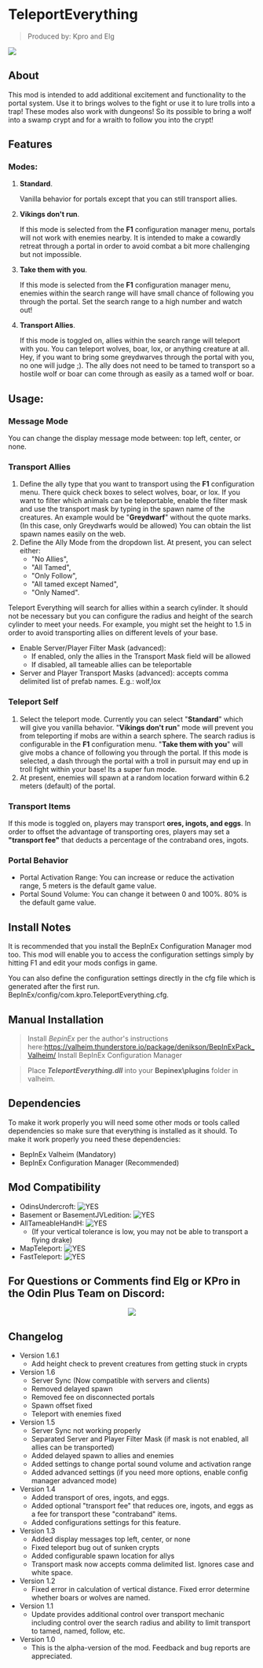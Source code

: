 ﻿
# TeleportEverything
 > Produced by: Kpro and Elg

![](https://staticdelivery.nexusmods.com/mods/3667/images/1806/1806-1647282849-1161973402.png)

## About

This mod is intended to add additional excitement and functionality to the portal system. Use it to brings wolves to the fight or use it to lure trolls into a trap!  These modes also work with dungeons! So its possible to bring a wolf into a swamp crypt and for a wraith to follow you into the crypt!
## Features

### Modes:

1. **Standard**. 

    Vanilla behavior for portals except that you can still transport allies.

2. **Vikings don't run**. 

    If this mode is selected from the **F1** configuration manager menu, portals will not work with enemies nearby. It is intended to make a cowardly retreat through a portal in order to avoid combat a bit more challenging but not impossible.

3. **Take them with you**. 

    If this mode is selected from the **F1** configuration manager menu, enemies within the search range will have small chance of following you through the portal. Set the search range to a high number and watch out!

4. **Transport Allies**. 

    If this mode is toggled on, allies within the search range will teleport with you. You can teleport wolves, boar, lox, or anything creature at all. Hey, if you want to bring some greydwarves through the portal with you, no one will judge ;). The ally does not need to be tamed to transport so a hostile wolf or boar can come through as easily as a tamed wolf or boar.

## Usage:

### **Message Mode**
You can change the display message mode between: top left, center, or none.

### **Transport Allies**

1. Define the ally type that you want to transport using the **F1** configuration menu. There quick check boxes to select wolves, boar, or lox. If you want to filter which animals can be teleportable, enable the filter mask and use the transport mask by typing in the spawn name of the creatures. An example would be "**Greydwarf**" without the quote marks. (In this case, only Greydwarfs would be allowed) You can obtain the list spawn names easily on the web.
2. Define the Ally Mode from the dropdown list. At present, you can select either: 
   * "No Allies",
   * "All Tamed", 
   * "Only Follow", 
   * "All tamed except Named", 
   * "Only Named".

Teleport Everything will search for allies within a search cylinder. It should not be necessary but you can configure the radius and height of the search cylinder to meet your needs. For example, you might set the height to 1.5 in order to avoid transporting allies on different levels of your base.

* Enable Server/Player Filter Mask (advanced): 
    * If enabled, only the allies in the Transport Mask field will be allowed
    * If disabled, all tameable allies can be teleportable
* Server and Player Transport Masks (advanced): accepts comma delimited list of prefab names. E.g.: wolf,lox

### **Teleport Self**

1. Select the teleport mode. Currently you can select "**Standard**" which will give you vanilla behavior.  "**Vikings don't run**" mode will prevent you from teleporting if mobs are within a search sphere. The search radius is configurable in the **F1** configuration menu. "**Take them with you**" will give mobs a chance of following you through the portal. If this mode is selected, a dash through the portal with a troll in pursuit may end up in troll fight within your base! Its a super fun mode.
2. At present, enemies will spawn at a random location forward within 6.2 meters (default) of the portal.

### **Transport Items**
If this mode is toggled on, players may transport **ores, ingots, and eggs**. In order to offset the advantage of transporting ores, players may set a **"transport fee"** that deducts a percentage of the contraband ores, ingots.

### **Portal Behavior**
* Portal Activation Range: You can increase or reduce the activation range, 5 meters is the default game value.
* Portal Sound Volume: You can change it between 0 and 100%. 80% is the default game value.

## Install Notes

It is recommended that you install the BepInEx Configuration Manager mod too. This mod will enable you to access the configuration settings simply by hitting F1 and edit your mods configs in game. 

You can also define the configuration settings directly in the cfg file which is generated after the first run. BepInEx/config/com.kpro.TeleportEverything.cfg.
## Manual Installation

>Install *BepinEx* per the author's instructions here:https://valheim.thunderstore.io/package/denikson/BepInExPack_Valheim/
>Install BepInEx Configuration Manager

>Place ***TeleportEverything.dll*** into your **Bepinex\plugins** folder in valheim.

## Dependencies

To make it work properly you will need some other mods or tools called dependencies so make sure that everything is installed as it should. To make it work properly you need these dependencies:

* BepInEx Valheim (Mandatory)
* BepInEx Configuration Manager (Recommended)

## Mod Compatibility

- OdinsUndercroft: ![YES]
- Basement or BasementJVLedition: ![YES]
- AllTameableHandH: ![YES]
  - (If your vertical tolerance is low, you may not be able to transport a flying drake)
- MapTeleport: ![YES]
- FastTeleport: ![YES]

<p>
  <p align="center"><h2>For Questions or Comments find Elg or KPro in the Odin Plus Team on Discord:</h2></p>

  <p align="center"><a href="https://discord.gg/mbkPcvu9ax"><img src="https://i.imgur.com/Ji3u63C.png"></a>
</p>

## Changelog
- Version 1.6.1
  - Add height check to prevent creatures from getting stuck in crypts
- Version 1.6
  - Server Sync (Now compatible with servers and clients)
  - Removed delayed spawn
  - Removed fee on disconnected portals
  - Spawn offset fixed
  - Teleport with enemies fixed
- Version 1.5
  - Server Sync not working properly
  - Separated Server and Player Filter Mask (if mask is not enabled, all allies can be transported)
  - Added delayed spawn to allies and enemies
  - Added settings to change portal sound volume and activation range
  - Added advanced settings (if you need more options, enable config manager advanced mode)
- Version 1.4
  - Added transport of ores, ingots, and eggs.
  - Added optional "transport fee" that reduces ore, ingots, and eggs as a fee for transport these "contraband" items.
  - Added configurations settings for this feature.
- Version 1.3
  - Added display messages top left, center, or none
  - Fixed teleport bug out of sunken crypts
  - Added configurable spawn location for allys
  - Transport mask now accepts comma delimited list. Ignores case and white space.
- Version 1.2
  - Fixed error in calculation of vertical distance. Fixed error determine whether boars or wolves are named.
- Version 1.1
  - Update provides additional control over transport mechanic including control over the search radius and ability to limit transport to tamed, named, follow, etc.
- Version 1.0
  - This is the alpha-version of the mod. Feedback and bug reports are appreciated.

[YES]: https://img.shields.io/badge/YES-success?style=flat-square